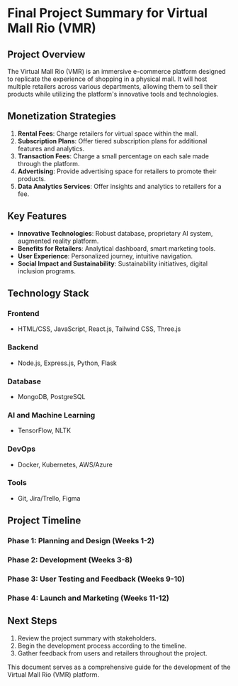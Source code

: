 # Final Project Summary for Virtual Mall Rio (VMR)

## Project Overview
The Virtual Mall Rio (VMR) is an immersive e-commerce platform designed to replicate the experience of shopping in a physical mall. It will host multiple retailers across various departments, allowing them to sell their products while utilizing the platform's innovative tools and technologies.

## Monetization Strategies
1. **Rental Fees**: Charge retailers for virtual space within the mall.
2. **Subscription Plans**: Offer tiered subscription plans for additional features and analytics.
3. **Transaction Fees**: Charge a small percentage on each sale made through the platform.
4. **Advertising**: Provide advertising space for retailers to promote their products.
5. **Data Analytics Services**: Offer insights and analytics to retailers for a fee.

## Key Features
- **Innovative Technologies**: Robust database, proprietary AI system, augmented reality platform.
- **Benefits for Retailers**: Analytical dashboard, smart marketing tools.
- **User Experience**: Personalized journey, intuitive navigation.
- **Social Impact and Sustainability**: Sustainability initiatives, digital inclusion programs.

## Technology Stack
### Frontend
- HTML/CSS, JavaScript, React.js, Tailwind CSS, Three.js

### Backend
- Node.js, Express.js, Python, Flask

### Database
- MongoDB, PostgreSQL

### AI and Machine Learning
- TensorFlow, NLTK

### DevOps
- Docker, Kubernetes, AWS/Azure

### Tools
- Git, Jira/Trello, Figma

## Project Timeline
### Phase 1: Planning and Design (Weeks 1-2)
### Phase 2: Development (Weeks 3-8)
### Phase 3: User Testing and Feedback (Weeks 9-10)
### Phase 4: Launch and Marketing (Weeks 11-12)

## Next Steps
1. Review the project summary with stakeholders.
2. Begin the development process according to the timeline.
3. Gather feedback from users and retailers throughout the project.

This document serves as a comprehensive guide for the development of the Virtual Mall Rio (VMR) platform.
